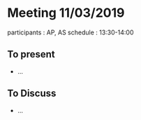 # Meeting 11/03/2019

participants : AP, AS
schedule : 13:30-14:00

## To present

- …

## To Discuss

* …

